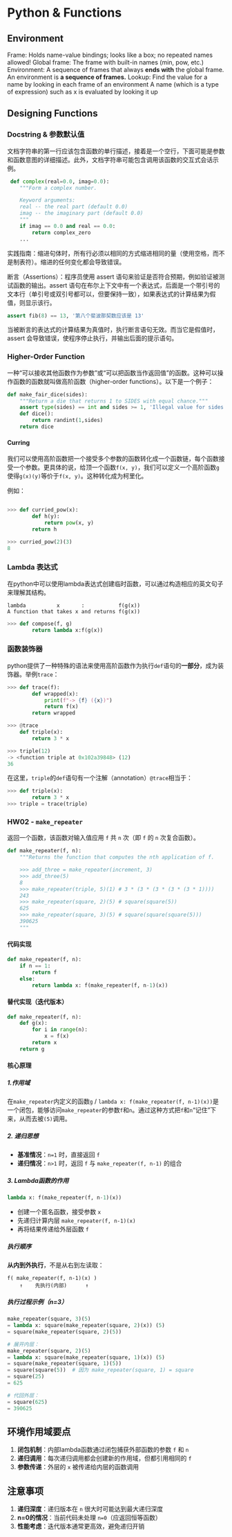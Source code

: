 # Python & Functions

## Environment

Frame: Holds name-value bindings; looks like a box; no repeated names allowed!
Global frame: The frame with built-in names (min, pow, etc.)
Environment: A sequence of frames that always **ends with** the global frame. An environment is **a sequence of frames.**
Lookup: Find the value for a name by looking in each frame of an environment
A name (which is a type of expression) such as x is evaluated by looking it up

## Designing Functions

### Docstring & 参数默认值

文档字符串的第一行应该包含函数的单行描述，接着是一个空行，下面可能是参数和函数意图的详细描述。此外，文档字符串可能包含调用该函数的交互式会话示例。

```python
 def complex(real=0.0, imag=0.0):
    """Form a complex number.

    Keyword arguments:
    real -- the real part (default 0.0)
    imag -- the imaginary part (default 0.0)
    """
    if imag == 0.0 and real == 0.0:
        return complex_zero
    ...
```

实践指南：缩进句体时，所有行必须以相同的方式缩进相同的量（使用空格，而不是制表符）。缩进的任何变化都会导致错误。

断言（Assertions）：程序员使用 assert 语句来验证是否符合预期，例如验证被测试函数的输出。assert 语句在布尔上下文中有一个表达式，后面是一个带引号的文本行（单引号或双引号都可以，但要保持一致），如果表达式的计算结果为假值，则显示该行。

```py
assert fib(8) == 13, '第八个斐波那契数应该是 13'
```

当被断言的表达式的计算结果为真值时，执行断言语句无效。而当它是假值时，assert 会导致错误，使程序停止执行，并输出后面的提示语句。

### Higher-Order Function

一种“可以接收其他函数作为参数”或“可以把函数当作返回值”的函数。这种可以操作函数的函数就叫做高阶函数（higher-order functions）。以下是一个例子：

```python
def make_fair_dice(sides):
    """Return a die that returns 1 to SIDES with equal chance."""
    assert type(sides) == int and sides >= 1, 'Illegal value for sides'
    def dice():
        return randint(1,sides)
    return dice
```

#### Curring

我们可以使用高阶函数把一个接受多个参数的函数转化成一个函数链，每个函数接受一个参数。更具体的说，给顶一个函数`f(x, y)`，我们可以定义一个高阶函数`g`使得`g(x)(y)`等价于`f(x, y)`。这种转化成为柯里化。

例如：
```python

>>> def curried_pow(x):
        def h(y):
            return pow(x, y)
        return h

>>> curried_pow(2)(3)
8
```

### Lambda 表达式

在python中可以使用lambda表达式创建临时函数，可以通过构造相应的英文句子来理解其结构。

```
lambda          x       :           f(g(x))
A function that takes x and returns f(g(x))
```

```python
>>> def compose(f, g)
        return lambda x:f(g(x))
```

### 函数装饰器

python提供了一种特殊的语法来使用高阶函数作为执行`def`语句的**一部分**，成为装饰器。举例`trace`：

```python
>>> def trace(f):
        def wrapped(x):
            print(f"-> {f} ({x})")
            return f(x)
        return wrapped

>>> @trace
    def triple(x):
        return 3 * x

>>> triple(12)
-> <function triple at 0x102a39848> (12)
36
```

在这里，`triple`的`def`语句有一个注解（annotation）`@trace`相当于：
```python
>>> def triple(x):
        return 3 * x
>>> triple = trace(triple)
```

### HW02 - `make_repeater`

返回一个函数，该函数对输入值应用 `f` 共 `n` 次（即 `f` 的 `n` 次复合函数）。

```python
def make_repeater(f, n):
    """Returns the function that computes the nth application of f.

    >>> add_three = make_repeater(increment, 3)
    >>> add_three(5)
    8
    >>> make_repeater(triple, 5)(1) # 3 * (3 * (3 * (3 * (3 * 1))))
    243
    >>> make_repeater(square, 2)(5) # square(square(5))
    625
    >>> make_repeater(square, 3)(5) # square(square(square(5)))
    390625
    """
```

#### 代码实现
```python
def make_repeater(f, n):
    if n == 1:
        return f
    else:
        return lambda x: f(make_repeater(f, n-1)(x))
```

#### 替代实现（迭代版本）
```python
def make_repeater(f, n):
    def g(x):
        for i in range(n):
            x = f(x)
        return x
    return g
```

#### 核心原理

##### 1.作用域
在`make_repeater`内定义的函数`g` / `lambda x: f(make_repeater(f, n-1)(x))`是一个闭包，能够访问`make_repeater`的参数`f`和`n`。通过这种方式把`f`和`n`“记住”下来，从而去被`(5)`调用。

##### 2. 递归思想
- **基准情况**：`n=1` 时，直接返回 `f`
- **递归情况**：`n>1` 时，返回 `f` 与 `make_repeater(f, n-1)` 的组合

##### 3. Lambda函数的作用
```python
lambda x: f(make_repeater(f, n-1)(x))
```
- 创建一个匿名函数，接受参数 `x`
- 先递归计算内层 `make_repeater(f, n-1)(x)`
- 再将结果传递给外层函数 `f`

##### 执行顺序
**从内到外执行**，不是从右到左读取：
```
f( make_repeater(f, n-1)(x) )
    ↑    先执行(内部)      ↑
```

##### 执行过程示例（n=3）
```python
make_repeater(square, 3)(5)
= lambda x: square(make_repeater(square, 2)(x)) (5)
= square(make_repeater(square, 2)(5))

# 展开内层：
make_repeater(square, 2)(5)
= lambda x: square(make_repeater(square, 1)(x)) (5)
= square(make_repeater(square, 1)(5))
= square(square(5))  # 因为 make_repeater(square, 1) = square
= square(25)
= 625

# 代回外层：
= square(625)
= 390625
```

## 环境作用域要点
1. **闭包机制**：内部lambda函数通过闭包捕获外部函数的参数 `f` 和 `n`
2. **递归调用**：每次递归调用都会创建新的作用域，但都引用相同的 `f`
3. **参数传递**：外层的 `x` 被传递给内层的函数调用

## 注意事项
1. **递归深度**：递归版本在 `n` 很大时可能达到最大递归深度
2. **n=0的情况**：当前代码未处理 `n=0`（应返回恒等函数）
3. **性能考虑**：迭代版本通常更高效，避免递归开销
